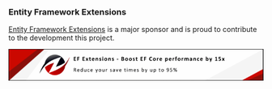 ### Entity Framework Extensions

[Entity Framework Extensions](https://entityframework-extensions.net/?utm_source=simoncropp&utm_medium=Verify.Wolverine) is a major sponsor and is proud to contribute to the development this project.

[![Entity Framework Extensions](https://raw.githubusercontent.com/VerifyTests/Verify.Wolverine/refs/heads/main/docs/zzz.png)](https://entityframework-extensions.net/?utm_source=simoncropp&utm_medium=Verify.Wolverine)